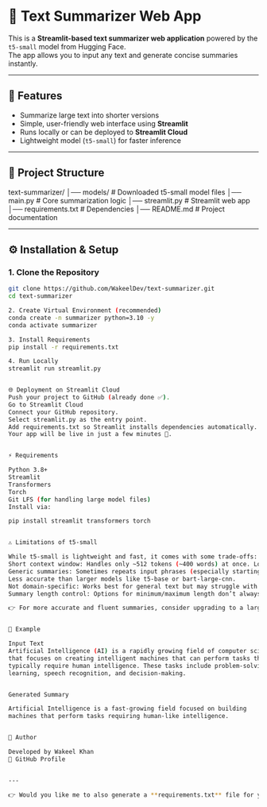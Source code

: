 # 📝 Text Summarizer Web App

This is a **Streamlit-based text summarizer web application** powered by the `t5-small` model from Hugging Face.  
The app allows you to input any text and generate concise summaries instantly.

---

## 🚀 Features
- Summarize large text into shorter versions
- Simple, user-friendly web interface using **Streamlit**
- Runs locally or can be deployed to **Streamlit Cloud**
- Lightweight model (`t5-small`) for faster inference

---

## 📂 Project Structure
text-summarizer/
│── models/ # Downloaded t5-small model files
│── main.py # Core summarization logic
│── streamlit.py # Streamlit web app
│── requirements.txt # Dependencies
│── README.md # Project documentation


---

## ⚙️ Installation & Setup

### 1. Clone the Repository
```bash
git clone https://github.com/WakeelDev/text-summarizer.git
cd text-summarizer

2. Create Virtual Environment (recommended)
conda create -n summarizer python=3.10 -y
conda activate summarizer

3. Install Requirements
pip install -r requirements.txt

4. Run Locally
streamlit run streamlit.py


🌐 Deployment on Streamlit Cloud
Push your project to GitHub (already done ✅).
Go to Streamlit Cloud
Connect your GitHub repository.
Select streamlit.py as the entry point.
Add requirements.txt so Streamlit installs dependencies automatically.
Your app will be live in just a few minutes 🚀.


⚡ Requirements

Python 3.8+
Streamlit
Transformers
Torch
Git LFS (for handling large model files)
Install via:

pip install streamlit transformers torch


⚠️ Limitations of t5-small

While t5-small is lightweight and fast, it comes with some trade-offs:
Short context window: Handles only ~512 tokens (~400 words) at once. Long text must be chunked.
Generic summaries: Sometimes repeats input phrases (especially starting sentences).
Less accurate than larger models like t5-base or bart-large-cnn.
Not domain-specific: Works best for general text but may struggle with technical or niche content.
Summary length control: Options for minimum/maximum length don’t always produce strong variations.

👉 For more accurate and fluent summaries, consider upgrading to a larger model (e.g., t5-base, bart-large-cnn) — but note they require more memory and compute.


📌 Example

Input Text
Artificial Intelligence (AI) is a rapidly growing field of computer science
that focuses on creating intelligent machines that can perform tasks that
typically require human intelligence. These tasks include problem-solving,
learning, speech recognition, and decision-making.


Generated Summary

Artificial Intelligence is a fast-growing field focused on building
machines that perform tasks requiring human-like intelligence.


👤 Author

Developed by Wakeel Khan
🔗 GitHub Profile


---

👉 Would you like me to also generate a **requirements.txt** file for you (so your README and deployment steps match perfectly)?


